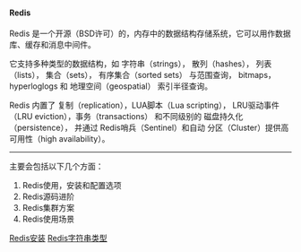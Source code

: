 #### Redis

Redis 是一个开源（BSD许可）的，内存中的数据结构存储系统，它可以用作数据库、缓存和消息中间件。
 
它支持多种类型的数据结构，如 字符串（strings）， 散列（hashes）， 列表（lists）， 集合（sets）， 有序集合（sorted sets） 与范围查询， bitmaps， hyperloglogs 和 地理空间（geospatial） 索引半径查询。
 
Redis 内置了 复制（replication），LUA脚本（Lua scripting）， LRU驱动事件（LRU eviction），事务（transactions） 和不同级别的 磁盘持久化（persistence）， 并通过 Redis哨兵（Sentinel）和自动 分区（Cluster）提供高可用性（high availability）。

---

主要会包括以下几个方面：

1. Redis使用，安装和配置选项
2. Redis源码进阶
3. Redis集群方案 
4. Redis使用场景

[Redis安装](./01.md)
[Redis字符串类型](./02md)
